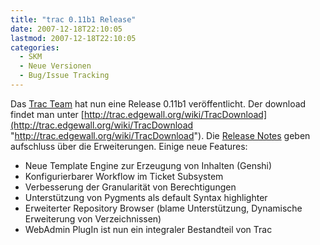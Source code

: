 ```yaml
---
title: "trac 0.11b1 Release"
date: 2007-12-18T22:10:05
lastmod: 2007-12-18T22:10:05
categories:
  - SKM
  - Neue Versionen
  - Bug/Issue Tracking
---
```

Das [ Trac Team](http://trac.edgewall.org/ " Trac Team") hat nun eine Release 0.11b1 veröffentlicht. 
Der download findet man unter  [http://trac.edgewall.org/wiki/TracDownload](http://trac.edgewall.org/wiki/TracDownload "http://trac.edgewall.org/wiki/TracDownload"). 
Die [Release Notes](http://trac.edgewall.org/wiki/TracDev/ReleaseNotes/0.11 "Release Notes") geben aufschluss über die Erweiterungen.
Einige neue Features:

+ Neue Template Engine zur Erzeugung von Inhalten (Genshi)
+ Konfigurierbarer Workflow im Ticket Subsystem
+ Verbesserung der Granularität von Berechtigungen
+ Unterstützung von Pygments als default Syntax highlighter
+ Erweiterter Repository Browser (blame Unterstützung, Dynamische Erweiterung von Verzeichnissen)
+ WebAdmin PlugIn ist nun ein integraler Bestandteil von Trac
